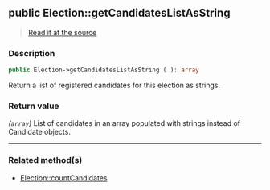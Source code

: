 ## public Election::getCandidatesListAsString

> [Read it at the source](https://github.com/julien-boudry/Condorcet/blob/master/src/ElectionProcess/CandidatesProcess.php#L64)

### Description    

```php
public Election->getCandidatesListAsString ( ): array
```

Return a list of registered candidates for this election as strings.
    

### Return value   

*(`array`)* List of candidates in an array populated with strings instead of Candidate objects.


---------------------------------------

### Related method(s)      

* [Election::countCandidates](/Docs/api-reference/Election%20Class/Election--countCandidates.md)    

